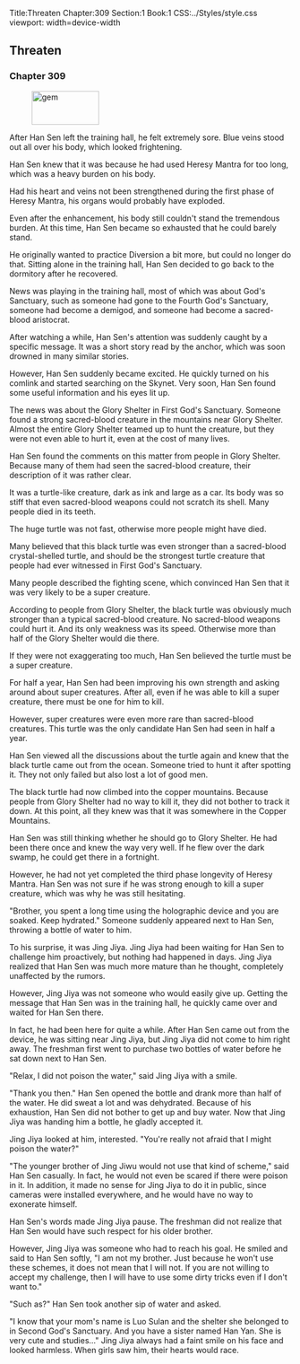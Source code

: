 Title:Threaten 
Chapter:309 
Section:1 
Book:1 
CSS:../Styles/style.css 
viewport: width=device-width
  
## Threaten
### Chapter 309 
<figure>
	<img src="../Images/gem.gif" alt="gem" id="gem" width="120" height="60" />
</figure>
  

  
  After Han Sen left the training hall, he felt extremely sore. Blue veins stood out all over his body, which looked frightening.

Han Sen knew that it was because he had used Heresy Mantra for too long, which was a heavy burden on his body.

Had his heart and veins not been strengthened during the first phase of Heresy Mantra, his organs would probably have exploded.

Even after the enhancement, his body still couldn't stand the tremendous burden. At this time, Han Sen became so exhausted that he could barely stand.

He originally wanted to practice Diversion a bit more, but could no longer do that. Sitting alone in the training hall, Han Sen decided to go back to the dormitory after he recovered.

News was playing in the training hall, most of which was about God's Sanctuary, such as someone had gone to the Fourth God's Sanctuary, someone had become a demigod, and someone had become a sacred-blood aristocrat.

After watching a while, Han Sen's attention was suddenly caught by a specific message. It was a short story read by the anchor, which was soon drowned in many similar stories.

However, Han Sen suddenly became excited. He quickly turned on his comlink and started searching on the Skynet. Very soon, Han Sen found some useful information and his eyes lit up.

The news was about the Glory Shelter in First God's Sanctuary. Someone found a strong sacred-blood creature in the mountains near Glory Shelter. Almost the entire Glory Shelter teamed up to hunt the creature, but they were not even able to hurt it, even at the cost of many lives.

Han Sen found the comments on this matter from people in Glory Shelter. Because many of them had seen the sacred-blood creature, their description of it was rather clear.

It was a turtle-like creature, dark as ink and large as a car. Its body was so stiff that even sacred-blood weapons could not scratch its shell. Many people died in its teeth.

The huge turtle was not fast, otherwise more people might have died.

Many believed that this black turtle was even stronger than a sacred-blood crystal-shelled turtle, and should be the strongest turtle creature that people had ever witnessed in First God's Sanctuary.

Many people described the fighting scene, which convinced Han Sen that it was very likely to be a super creature.

According to people from Glory Shelter, the black turtle was obviously much stronger than a typical sacred-blood creature. No sacred-blood weapons could hurt it. And its only weakness was its speed. Otherwise more than half of the Glory Shelter would die there.

If they were not exaggerating too much, Han Sen believed the turtle must be a super creature.

For half a year, Han Sen had been improving his own strength and asking around about super creatures. After all, even if he was able to kill a super creature, there must be one for him to kill.

However, super creatures were even more rare than sacred-blood creatures. This turtle was the only candidate Han Sen had seen in half a year.

Han Sen viewed all the discussions about the turtle again and knew that the black turtle came out from the ocean. Someone tried to hunt it after spotting it. They not only failed but also lost a lot of good men.

The black turtle had now climbed into the copper mountains. Because people from Glory Shelter had no way to kill it, they did not bother to track it down. At this point, all they knew was that it was somewhere in the Copper Mountains.

Han Sen was still thinking whether he should go to Glory Shelter. He had been there once and knew the way very well. If he flew over the dark swamp, he could get there in a fortnight.

However, he had not yet completed the third phase longevity of Heresy Mantra. Han Sen was not sure if he was strong enough to kill a super creature, which was why he was still hesitating.

"Brother, you spent a long time using the holographic device and you are soaked. Keep hydrated." Someone suddenly appeared next to Han Sen, throwing a bottle of water to him.

To his surprise, it was Jing Jiya. Jing Jiya had been waiting for Han Sen to challenge him proactively, but nothing had happened in days. Jing Jiya realized that Han Sen was much more mature than he thought, completely unaffected by the rumors.

However, Jing Jiya was not someone who would easily give up. Getting the message that Han Sen was in the training hall, he quickly came over and waited for Han Sen there.

In fact, he had been here for quite a while. After Han Sen came out from the device, he was sitting near Jing Jiya, but Jing Jiya did not come to him right away. The freshman first went to purchase two bottles of water before he sat down next to Han Sen.

"Relax, I did not poison the water," said Jing Jiya with a smile.

"Thank you then." Han Sen opened the bottle and drank more than half of the water. He did sweat a lot and was dehydrated. Because of his exhaustion, Han Sen did not bother to get up and buy water. Now that Jing Jiya was handing him a bottle, he gladly accepted it.

Jing Jiya looked at him, interested. "You're really not afraid that I might poison the water?"

"The younger brother of Jing Jiwu would not use that kind of scheme," said Han Sen casually. In fact, he would not even be scared if there were poison in it. In addition, it made no sense for Jing Jiya to do it in public, since cameras were installed everywhere, and he would have no way to exonerate himself.

Han Sen's words made Jing Jiya pause. The freshman did not realize that Han Sen would have such respect for his older brother.

However, Jing Jiya was someone who had to reach his goal. He smiled and said to Han Sen softly, "I am not my brother. Just because he won't use these schemes, it does not mean that I will not. If you are not willing to accept my challenge, then I will have to use some dirty tricks even if I don't want to."

"Such as?" Han Sen took another sip of water and asked.

"I know that your mom's name is Luo Sulan and the shelter she belonged to in Second God's Sanctuary. And you have a sister named Han Yan. She is very cute and studies…" Jing Jiya always had a faint smile on his face and looked harmless. When girls saw him, their hearts would race.
